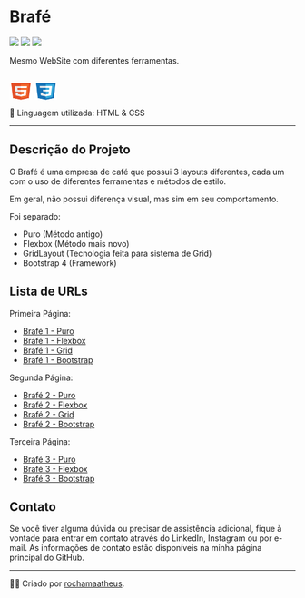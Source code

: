 # Brafé

<div style="display: inline-block">
  <img style="width: 300px;height:auto;" src="https://i.imgur.com/HNuGZ0O.png">
  <img style="width: 300px;height:auto;" src="https://i.imgur.com/b6Zm0yQ.png">
  <img style="width: 300px;height:auto;" src="https://i.imgur.com/kzwgJbM.png">
</div>

Mesmo WebSite com diferentes ferramentas.

<div style="display: inline-block"><br>
  <img align="center" alt="Rocha-HTML" height="30" width="40" src="https://raw.githubusercontent.com/devicons/devicon/master/icons/html5/html5-original.svg">
  <img align="center" alt="Rocha-CSS" height="30" width="40" src="https://raw.githubusercontent.com/devicons/devicon/master/icons/css3/css3-original.svg">
</div>

🚀 Linguagem utilizada: HTML & CSS

---

## Descrição do Projeto

O Brafé é uma empresa de café que possui 3 layouts diferentes, cada um com o uso de diferentes ferramentas e métodos de estilo.

Em geral, não possui diferença visual, mas sim em seu comportamento.

Foi separado:
- Puro (Método antigo)
- Flexbox (Método mais novo)
- GridLayout (Tecnologia feita para sistema de Grid)
- Bootstrap 4 (Framework)

## Lista de URLs

Primeira Página:
- [Brafé 1 - Puro](https://rochamaatheus.github.io/CSS-Advanced/Braf%C3%A91-puro/)
- [Brafé 1 - Flexbox](https://rochamaatheus.github.io/CSS-Advanced/Braf%C3%A91-flexbox/)
- [Brafé 1 - Grid](https://rochamaatheus.github.io/CSS-Advanced/Braf%C3%A91-grid/)
- [Brafé 1 - Bootstrap](https://rochamaatheus.github.io/CSS-Advanced/Braf%C3%A91-bootstrap/)

Segunda Página:
- [Brafé 2 - Puro](https://rochamaatheus.github.io/CSS-Advanced/Braf%C3%A92-puro/)
- [Brafé 2 - Flexbox](https://rochamaatheus.github.io/CSS-Advanced/Braf%C3%A92-flexbox/)
- [Brafé 2 - Grid](https://rochamaatheus.github.io/CSS-Advanced/Braf%C3%A92-grid/)
- [Brafé 2 - Bootstrap](https://rochamaatheus.github.io/CSS-Advanced/Braf%C3%A92-bootstrap/)

Terceira Página:
- [Brafé 3 - Puro](https://rochamaatheus.github.io/CSS-Advanced/Braf%C3%A93-puro/)
- [Brafé 3 - Flexbox](https://rochamaatheus.github.io/CSS-Advanced/Braf%C3%A93-flexbox/)
- [Brafé 3 - Bootstrap](https://rochamaatheus.github.io/CSS-Advanced/Braf%C3%A93-bootstrap/)

## Contato

Se você tiver alguma dúvida ou precisar de assistência adicional, fique à vontade para entrar em contato através do LinkedIn, Instagram ou por e-mail. As informações de contato estão disponíveis na minha página principal do GitHub.

---

👨‍💻 Criado por [rochamaatheus](https://github.com/rochamaatheus).
